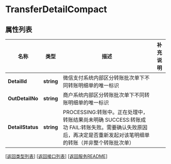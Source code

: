 # TransferDetailCompact

## 属性列表

名称 | 类型 | 描述 | 补充说明
------------ | ------------- | ------------- | -------------
**DetailId** | **string** | 微信支付系统内部区分转账批次单下不同转账明细单的唯一标识 | 
**OutDetailNo** | **string** | 商户系统内部区分转账批次单下不同转账明细单的唯一标识 | 
**DetailStatus** | **string** | PROCESSING:转账中。正在处理中，转账结果尚未明确   SUCCESS:转账成功   FAIL:转账失败。需要确认失败原因后，再决定是否重新发起对该笔明细单的转账（并非整个转账批次单） | 

[\[返回类型列表\]](README.md#类型列表)
[\[返回接口列表\]](README.md#接口列表)
[\[返回服务README\]](README.md)


